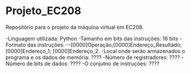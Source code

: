﻿# Projeto_EC208
Repositório para o projeto da máquina virtual em EC208.

-Linguagem utilizada: Python
-Tamanho em bits das instruções: 16 bits
-Formato das instruções:
--[0000]Operação;[0000]Endereço_Resultado;[0000]Endereço_1; [0000]Endereço_2.
-Local onde serão armazenados o programa e os dados de memória: ????
-Número de registradores: ????
-Número de bits de dados: ????
-O conjutno de instruções: ????